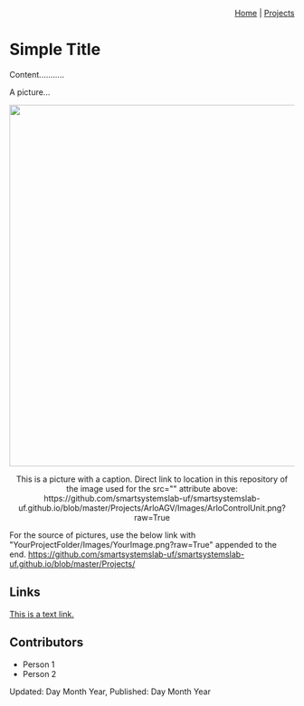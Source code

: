 <p align="right">
<a href="https://smartsystemslab-uf.github.io">Home</a> | <a href="https://smartsystemslab-uf.github.io/Projects/">Projects</a>
</p>

<!-- LEAVE THIS HEADER - It allows easier navigation to home and project pages -->
<!--########################################################################################################-->





# Simple Title

Content...........




A picture...

<p align="center"> <img width="640" src="https://github.com/smartsystemslab-uf/smartsystemslab-uf.github.io/blob/master/Projects/ArloAGV/Images/ArloControlUnit.png?raw=True"/> </p>
<p align="center">
	This is a picture with a caption. Direct link to location in this repository of the image used for the src="" attribute above: https://github.com/smartsystemslab-uf/smartsystemslab-uf.github.io/blob/master/Projects/ArloAGV/Images/ArloControlUnit.png?raw=True
</p>

For the source of pictures, use the below link with "YourProjectFolder/Images/YourImage.png?raw=True" appended to the end.
https://github.com/smartsystemslab-uf/smartsystemslab-uf.github.io/blob/master/Projects/



## Links
[This is a text link.](https://googe.com)



## Contributors
- Person 1
- Person 2


Updated: Day Month Year, Published: Day Month Year
